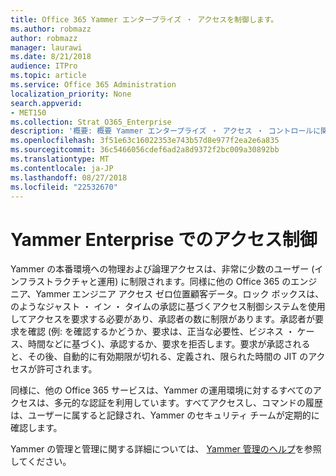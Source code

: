 ```yaml
---
title: Office 365 Yammer エンタープライズ ・ アクセスを制御します。
ms.author: robmazz
author: robmazz
manager: laurawi
ms.date: 8/21/2018
audience: ITPro
ms.topic: article
ms.service: Office 365 Administration
localization_priority: None
search.appverid:
- MET150
ms.collection: Strat_O365_Enterprise
description: '概要: 概要 Yammer エンタープライズ ・ アクセス ・ コントロールに関する運用環境にします。'
ms.openlocfilehash: 3f51e63c16022353e743b57d8e977f2ea2e6a835
ms.sourcegitcommit: 36c5466056cdef6ad2a8d9372f2bc009a30892bb
ms.translationtype: MT
ms.contentlocale: ja-JP
ms.lasthandoff: 08/27/2018
ms.locfileid: "22532670"
---
```

# <a name="yammer-enterprise-access-controls"></a>Yammer Enterprise でのアクセス制御 

Yammer の本番環境への物理および論理アクセスは、非常に少数のユーザー (インフラストラクチャと運用) に制限されます。同様に他の Office 365 のエンジニア、Yammer エンジニア アクセス ゼロ位置顧客データ。ロック ボックスは、のようなジャスト ・ イン ・ タイムの承認に基づくアクセス制御システムを使用してアクセスを要求する必要があり、承認者の数に制限があります。承認者が要求を確認 (例: を確認するかどうか、要求は、正当な必要性、ビジネス ・ ケース、時間などに基づく)、承認するか、要求を拒否します。要求が承認されると、その後、自動的に有効期限が切れる、定義され、限られた時間の JIT のアクセスが許可されます。 

同様に、他の Office 365 サービスは、Yammer の運用環境に対するすべてのアクセスは、多元的な認証を利用しています。すべてアクセスし、コマンドの履歴は、ユーザーに属すると記録され、Yammer のセキュリティ チームが定期的に確認します。

Yammer の管理と管理に関する詳細については、 [Yammer 管理のヘルプ](https://support.office.com/article/yammer-–-admin-help-e1464355-1f97-49ac-b2aa-dd320b179dbe?ui=en-US&rs=en-US&ad=US)を参照してください。